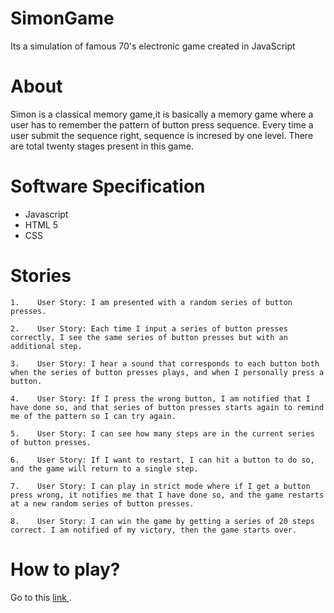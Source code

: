 # SimonGame
Its a simulation of famous 70's electronic game created in JavaScript
# About
Simon is a classical memory game,it is basically a memory game where a user has to remember the pattern of button press sequence. Every time a user submit the sequence right, sequence is incresed by one level. There are total twenty stages present in this game.
# Software Specification
<ul>
<li>Javascript</li>
<li>HTML 5</li>
<li>CSS</li>
</ul>

# Stories

    1.    User Story: I am presented with a random series of button presses. 

    2.    User Story: Each time I input a series of button presses correctly, I see the same series of button presses but with an additional step. 

    3.    User Story: I hear a sound that corresponds to each button both when the series of button presses plays, and when I personally press a button. 

    4.    User Story: If I press the wrong button, I am notified that I have done so, and that series of button presses starts again to remind me of the pattern so I can try again. 

    5.    User Story: I can see how many steps are in the current series of button presses. 

    6.    User Story: If I want to restart, I can hit a button to do so, and the game will return to a single step. 

    7.    User Story: I can play in strict mode where if I get a button press wrong, it notifies me that I have done so, and the game restarts at a new random series of button presses. 

    8.    User Story: I can win the game by getting a series of 20 steps correct. I am notified of my victory, then the game starts over. 

# How to play?
Go to this <a href="https://supratikrulz.github.io"> link </a>.

